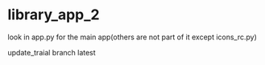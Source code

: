 # library_app_2
look in app.py for the main app(others are not part of it except icons_rc.py)

update_traial branch latest 
